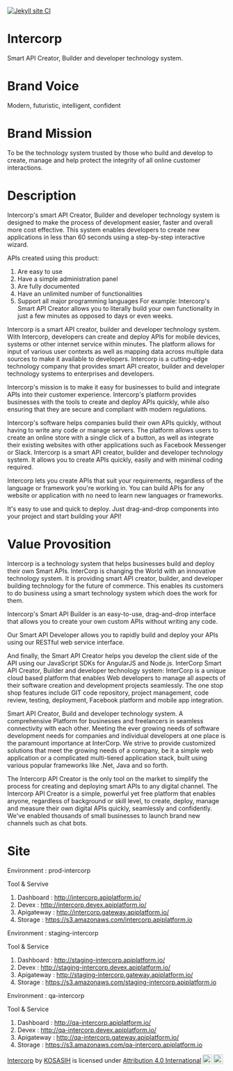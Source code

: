 [![Jekyll site CI](https://github.com/KOSASIH/Intercorp/actions/workflows/jekyll-docker.yml/badge.svg)](https://github.com/KOSASIH/Intercorp/actions/workflows/jekyll-docker.yml)

# Intercorp
Smart API Creator, Builder and developer technology system.
# Brand Voice
Modern, futuristic, intelligent, confident
# Brand Mission
To be the technology system trusted by those who build and develop to create, manage and help protect the integrity of all online customer interactions.
# Description
Intercorp's smart API Creator, Builder and developer technology system is designed to make the process of development easier, faster and overall more cost effective. This system enables developers to create new applications in less than 60 seconds using a step-by-step interactive wizard.

APIs created using this product: 

1) Are easy to use 
2) Have a simple administration panel 
3) Are fully documented 
4) Have an unlimited number of functionalities 
5) Support all major programming languages For example: Intercorp's Smart API Creator allows you to literally build your own functionality in just a few minutes as opposed to days or even weeks.

Intercorp is a smart API creator, builder and developer technology system. With Intercorp, developers can create and deploy APIs for mobile devices, systems or other internet service within minutes. The platform allows for input of various user contexts as well as mapping data across multiple data sources to make it available to developers.
Intercorp is a cutting-edge technology company that provides smart API creator, builder and developer technology systems to enterprises and developers.

Intercorp's mission is to make it easy for businesses to build and integrate APIs into their customer experience. Intercorp's platform provides businesses with the tools to create and deploy APIs quickly, while also ensuring that they are secure and compliant with modern regulations.

Intercorp's software helps companies build their own APIs quickly, without having to write any code or manage servers. The platform allows users to create an online store with a single click of a button, as well as integrate their existing websites with other applications such as Facebook Messenger or Slack.
Intercorp is a smart API creator, builder and developer technology system. It allows you to create APIs quickly, easily and with minimal coding required.

Intercorp lets you create APIs that suit your requirements, regardless of the language or framework you're working in. You can build APIs for any website or application with no need to learn new languages or frameworks.

It's easy to use and quick to deploy. Just drag-and-drop components into your project and start building your API!
# Value Provosition
Intercorp is a technology system that helps businesses build and deploy their own Smart APIs.
InterCorp is changing the World with an innovative technology system. It is providing smart API creator, builder, and developer building technology for the future of commerce. This enables its customers to do business using a smart technology system which does the work for them.

Intercorp's Smart API Builder is an easy-to-use, drag-and-drop interface that allows you to create your own custom APIs without writing any code.

Our Smart API Developer allows you to rapidly build and deploy your APIs using our RESTful web service interface.

And finally, the Smart API Creator helps you develop the client side of the API using our JavaScript SDKs for AngularJS and Node.js.
InterCorp Smart API Creator, Builder and developer technology system: InterCorp is a unique cloud based platform that enables Web developers to manage all aspects of their software creation and development projects seamlessly. The one stop shop features include GIT code repository, project management, code review, testing, deployment, Facebook platform and mobile app integration.

Smart API Creator, Build and developer technology system. A comprehensive Platform for businesses and freelancers in seamless connectivity with each other. Meeting the ever growing needs of software development needs for companies and individual developers at one place is the paramount importance at InterCorp. We strive to provide customized solutions that meet the growing needs of a company, be it a simple web application or a complicated multi-tiered application stack, built using various popular frameworks like .Net, Java and so forth.

The Intercorp API Creator is the only tool on the market to simplify the process for creating and deploying smart APIs to any digital channel. The Intercorp API Creator is a simple, powerful yet free platform that enables anyone, regardless of background or skill level, to create, deploy, manage and measure their own digital APIs quickly, seamlessly and confidently. We've enabled thousands of small businesses to launch brand new channels such as chat bots.

# Site

Environment : prod-intercorp

Tool & Servive  
1) Dashboard  : http://intercorp.apiplatform.io/
2) Devex      : http://intercorp.devex.apiplatform.io/
3) Apigateway : http://intercorp.gateway.apiplatform.io/
4) Storage    : https://s3.amazonaws.com/intercorp.apiplatform.io

Environment : staging-intercorp

Tool & Service
1) Dashboard  : http://staging-intercorp.apiplatform.io/
2) Devex      : http://staging-intercorp.devex.apiplatform.io/
3) Apigateway : http://staging-intercorp.gateway.apiplatform.io/
4) Storage    : https://s3.amazonaws.com/staging-intercorp.apiplatform.io

Environment : qa-intercorp

Tool & Service
1) Dashboard  : http://qa-intercorp.apiplatform.io/
2) Devex      : http://qa-intercorp.devex.apiplatform.io/
3) Apigateway : http://qa-intercorp.gateway.apiplatform.io/
4) Storage    : https://s3.amazonaws.com/qa-intercorp.apiplatform.io


<p xmlns:cc="http://creativecommons.org/ns#" xmlns:dct="http://purl.org/dc/terms/"><a property="dct:title" rel="cc:attributionURL" href="https://github.com/KOSASIH/Intercorp">Intercorp</a> by <a rel="cc:attributionURL dct:creator" property="cc:attributionName" href="https://github.com/KOSASIH">KOSASIH</a> is licensed under <a href="http://creativecommons.org/licenses/by/4.0/?ref=chooser-v1" target="_blank" rel="license noopener noreferrer" style="display:inline-block;">Attribution 4.0 International<img style="height:22px!important;margin-left:3px;vertical-align:text-bottom;" src="https://mirrors.creativecommons.org/presskit/icons/cc.svg?ref=chooser-v1"><img style="height:22px!important;margin-left:3px;vertical-align:text-bottom;" src="https://mirrors.creativecommons.org/presskit/icons/by.svg?ref=chooser-v1"></a></p>
